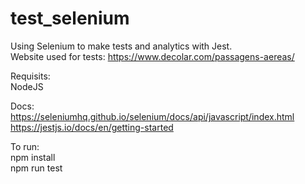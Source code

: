# test_selenium
Using Selenium to make tests and analytics with Jest.<br/>
Website used for tests: https://www.decolar.com/passagens-aereas/

Requisits:<br/>
NodeJS

Docs:<br/>
https://seleniumhq.github.io/selenium/docs/api/javascript/index.html<br/>
https://jestjs.io/docs/en/getting-started<br/>

To run:<br/>
npm install<br/>
npm run test<br/>
